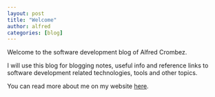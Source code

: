 ```yaml
---
layout: post
title: "Welcome"
author: alfred
categories: [blog]
---
```


Welcome to the software development blog of Alfred Crombez.

I will use this blog for blogging notes, useful info and reference links to software development related technologies, tools and other topics.

You can read more about me on my website [here](https://www.goalfred.com/#/about/me).
